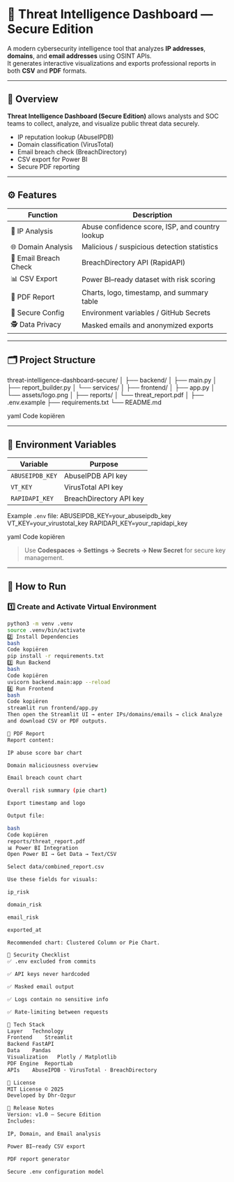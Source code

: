 # 🧠 Threat Intelligence Dashboard — Secure Edition

A modern cybersecurity intelligence tool that analyzes **IP addresses**, **domains**, and **email addresses** using OSINT APIs.  
It generates interactive visualizations and exports professional reports in both **CSV** and **PDF** formats.

---

## 🎯 Overview

**Threat Intelligence Dashboard (Secure Edition)** allows analysts and SOC teams to collect, analyze, and visualize public threat data securely.

- IP reputation lookup (AbuseIPDB)  
- Domain classification (VirusTotal)  
- Email breach check (BreachDirectory)  
- CSV export for Power BI  
- Secure PDF reporting  

---

## ⚙️ Features

| Function | Description |
|-----------|-------------|
| 🧩 IP Analysis | Abuse confidence score, ISP, and country lookup |
| 🌐 Domain Analysis | Malicious / suspicious detection statistics |
| 📧 Email Breach Check | BreachDirectory API (RapidAPI) |
| 📊 CSV Export | Power BI–ready dataset with risk scoring |
| 🧾 PDF Report | Charts, logo, timestamp, and summary table |
| 🔐 Secure Config | Environment variables / GitHub Secrets |
| 🕵️ Data Privacy | Masked emails and anonymized exports |

---

## 🗂️ Project Structure

threat-intelligence-dashboard-secure/
│
├── backend/
│ ├── main.py
│ ├── report_builder.py
│ └── services/
│
├── frontend/
│ ├── app.py
│ └── assets/logo.png
│
├── reports/
│ └── threat_report.pdf
│
├── .env.example
├── requirements.txt
└── README.md

yaml
Code kopiëren

---

## 🔐 Environment Variables

| Variable | Purpose |
|-----------|----------|
| `ABUSEIPDB_KEY` | AbuseIPDB API key |
| `VT_KEY` | VirusTotal API key |
| `RAPIDAPI_KEY` | BreachDirectory API key |

Example `.env` file:
ABUSEIPDB_KEY=your_abuseipdb_key
VT_KEY=your_virustotal_key
RAPIDAPI_KEY=your_rapidapi_key

yaml
Code kopiëren

> Use **Codespaces → Settings → Secrets → New Secret** for secure key management.

---

## 🚀 How to Run

### 1️⃣ Create and Activate Virtual Environment
```bash
python3 -m venv .venv
source .venv/bin/activate
2️⃣ Install Dependencies
bash
Code kopiëren
pip install -r requirements.txt
3️⃣ Run Backend
bash
Code kopiëren
uvicorn backend.main:app --reload
4️⃣ Run Frontend
bash
Code kopiëren
streamlit run frontend/app.py
Then open the Streamlit UI → enter IPs/domains/emails → click Analyze
and download CSV or PDF outputs.

📄 PDF Report
Report content:

IP abuse score bar chart

Domain maliciousness overview

Email breach count chart

Overall risk summary (pie chart)

Export timestamp and logo

Output file:

bash
Code kopiëren
reports/threat_report.pdf
📊 Power BI Integration
Open Power BI → Get Data → Text/CSV

Select data/combined_report.csv

Use these fields for visuals:

ip_risk

domain_risk

email_risk

exported_at

Recommended chart: Clustered Column or Pie Chart.

🧱 Security Checklist
✅ .env excluded from commits

✅ API keys never hardcoded

✅ Masked email output

✅ Logs contain no sensitive info

✅ Rate-limiting between requests

🧩 Tech Stack
Layer	Technology
Frontend	Streamlit
Backend	FastAPI
Data	Pandas
Visualization	Plotly / Matplotlib
PDF Engine	ReportLab
APIs	AbuseIPDB · VirusTotal · BreachDirectory

🧾 License
MIT License © 2025
Developed by Dhr-Ozgur

🏁 Release Notes
Version: v1.0 – Secure Edition
Includes:

IP, Domain, and Email analysis

Power BI–ready CSV export

PDF report generator

Secure .env configuration model

